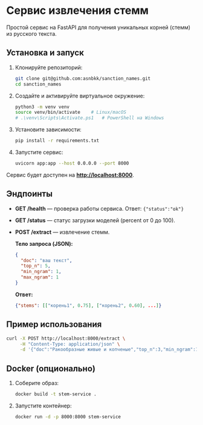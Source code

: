 # Сервис извлечения стемм

Простой сервис на FastAPI для получения уникальных корней (стемм) из русского текста.

## Установка и запуск

1. Клонируйте репозиторий:

   ```bash
   git clone git@github.com:asnbkk/sanction_names.git
   cd sanction_names
   ```
2. Создайте и активируйте виртуальное окружение:

   ```bash
   python3 -m venv venv
   source venv/bin/activate    # Linux/macOS
   # .\venv\Scripts\Activate.ps1   # PowerShell на Windows
   ```
3. Установите зависимости:

   ```bash
   pip install -r requirements.txt
   ```
4. Запустите сервис:

   ```bash
   uvicorn app:app --host 0.0.0.0 --port 8000
   ```

Сервис будет доступен на **[http://localhost:8000](http://localhost:8000)**.

## Эндпоинты

* **GET /health** — проверка работы сервиса. Ответ: `{"status":"ok"}`
* **GET /status** — статус загрузки моделей (percent от 0 до 100).
* **POST /extract** — извлечение стемм.

  **Тело запроса (JSON):**

  ```json
  {
    "doc": "ваш текст",
    "top_n": 5,
    "min_ngram": 1,
    "max_ngram": 1
  }
  ```

  **Ответ:**

  ```json
  {"stems": [["корень1", 0.75], ["корень2", 0.60], ...]}
  ```

## Пример использования

```bash
curl -X POST http://localhost:8000/extract \
     -H "Content-Type: application/json" \
     -d '{"doc":"Ракообразные живые и копченые","top_n":3,"min_ngram":1,"max_ngram":1}'
```

## Docker (опционально)

1. Соберите образ:

   ```bash
   docker build -t stem-service .
   ```
2. Запустите контейнер:

   ```bash
   docker run -d -p 8000:8000 stem-service
   ```
